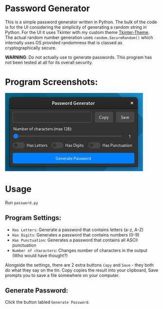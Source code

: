 # Password Generator
This is a simple password generator written in Python. The bulk of the code is for the UI considering the simplicity of generating a random string in Python. For the UI it uses Tkinter with my custom theme [Tkinter-Theme](https://github.com/tywil04/tkinter-theme "Tkinter-Theme"). The actual random number generation uses `random.SecureRandom()` which internally uses OS provided randomness that is classed as cryptographically secure.

**WARNING**: Do not actually use to generate passwords. This program has not been tested at all for its overall security.

# Program Screenshots:
!["Random Password Generator UI"](Screenshot.png "Random Password Generator UI")

# Usage
Run `password.py`

## Program Settings:
- `Has Letters`: Generate a password that contains letters (a-z, A-Z)
- `Has Digits`: Generates a password that contains numbers (0-9)
- `Has Punctuation`: Generates a password that contains all ASCII punctuation
- `Number of characters`: Changes number of characters in the output (Who would have thought?)

Alongside the settings, there are 2 extra buttons `Copy` and `Save` - they both do what they say on the tin. Copy copies the result into your clipboard, Save prompts you to save a file somewhere on your computer.

## Generate Password:
Click the button labled `Generate Password`.
